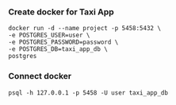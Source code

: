 ### Create docker for Taxi App
```
docker run -d --name project -p 5458:5432 \
-e POSTGRES_USER=user \
-e POSTGRES_PASSWORD=password \
-e POSTGRES_DB=taxi_app_db \
postgres
```

### Connect docker
```
psql -h 127.0.0.1 -p 5458 -U user taxi_app_db
```
